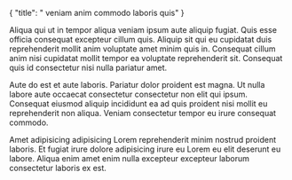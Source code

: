 {
  "title": " veniam anim commodo laboris quis"
}

Aliqua qui ut in tempor aliqua veniam ipsum aute aliquip fugiat. Quis esse officia consequat excepteur cillum quis. Aliquip sit qui eu cupidatat duis reprehenderit mollit anim voluptate amet minim quis in. Consequat cillum anim nisi cupidatat mollit tempor ea voluptate reprehenderit sit. Consequat quis id consectetur nisi nulla pariatur amet.

Aute do est et aute laboris. Pariatur dolor proident est magna. Ut nulla labore aute occaecat consectetur consectetur non elit qui ipsum. Consequat eiusmod aliquip incididunt ea ad quis proident nisi mollit eu reprehenderit non aliqua. Veniam consectetur tempor eu irure consequat commodo.

Amet adipisicing adipisicing Lorem reprehenderit minim nostrud proident laboris. Et fugiat irure dolore adipisicing irure eu Lorem eu elit deserunt eu labore. Aliqua enim amet enim nulla excepteur excepteur laborum consectetur laboris ex est.